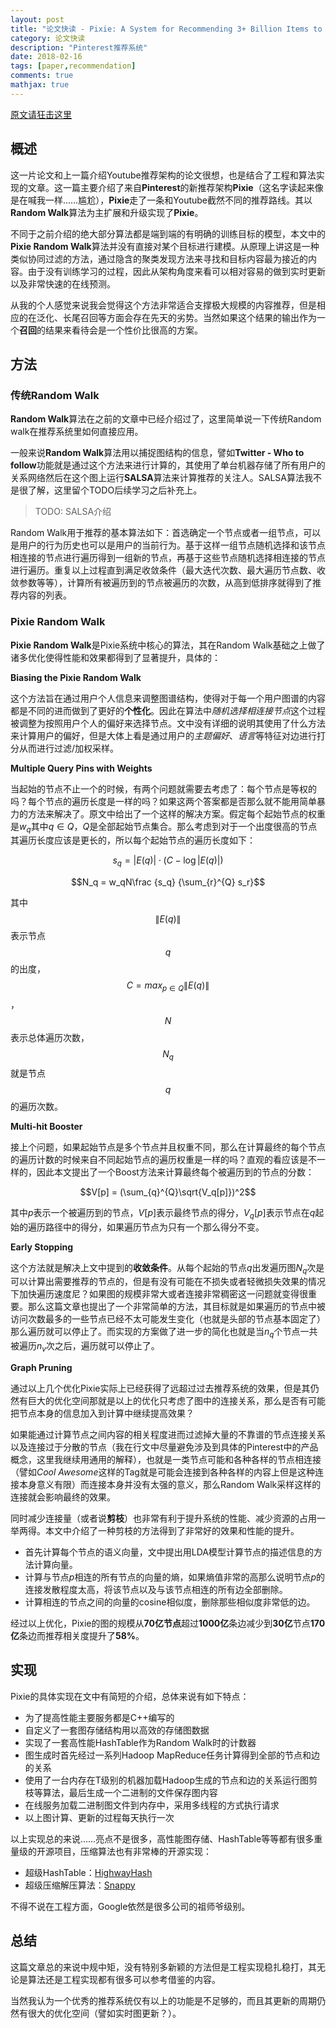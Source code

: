 ```yaml
---
layout: post
title: "论文快读 - Pixie: A System for Recommending 3+ Billion Items to 200+ Million Users in Real-Time"
category: 论文快读
description: "Pinterest推荐系统"
date: 2018-02-16
tags: [paper,recommendation]
comments: true
mathjax: true
---
```


[原文请狂击这里](https://arxiv.org/pdf/1711.07601.pdf)

## 概述

这一片论文和上一篇介绍Youtube推荐架构的论文很想，也是结合了工程和算法实现的文章。这一篇主要介绍了来自**Pinterest**的新推荐架构**Pixie**（这名字读起来像是在喊我一样……尴尬），**Pixie**走了一条和Youtube截然不同的推荐路线。其以**Random Walk**算法为主扩展和升级实现了**Pixie**。

不同于之前介绍的绝大部分算法都是端到端的有明确的训练目标的模型，本文中的**Pixie Random Walk**算法并没有直接对某个目标进行建模。从原理上讲这是一种类似协同过滤的方法，通过隐含的聚类发现方法来寻找和目标内容最为接近的内容。由于没有训练学习的过程，因此从架构角度来看可以相对容易的做到实时更新以及非常快速的在线预测。

从我的个人感觉来说我会觉得这个方法非常适合支撑极大规模的内容推荐，但是相应的在泛化、长尾召回等方面会存在先天的劣势。当然如果这个结果的输出作为一个**召回**的结果来看待会是一个性价比很高的方案。

## 方法

### 传统Random Walk

**Random Walk**算法在之前的文章中已经介绍过了，这里简单说一下传统Random walk在推荐系统里如何直接应用。

一般来说**Random Walk**算法用以捕捉图结构的信息，譬如**Twitter - Who to follow**功能就是通过这个方法来进行计算的，其使用了单台机器存储了所有用户的关系网络然后在这个图上运行**SALSA**算法来计算推荐的关注人。SALSA算法我不是很了解，这里留个TODO后续学习之后补充上。

> TODO: SALSA介绍

Random Walk用于推荐的基本算法如下：首选确定一个节点或者一组节点，可以是用户的行为历史也可以是用户的当前行为。基于这样一组节点随机选择和该节点相连接的节点进行遍历得到一组新的节点，再基于这些节点随机选择相连接的节点进行遍历。重复以上过程直到满足收敛条件（最大迭代次数、最大遍历节点数、收敛参数等等），计算所有被遍历到的节点被遍历的次数，从高到低排序就得到了推荐内容的列表。

### Pixie Random Walk

**Pixie Random Walk**是Pixie系统中核心的算法，其在Random Walk基础之上做了诸多优化使得性能和效果都得到了显著提升，具体的：

**Biasing the Pixie Random Walk**

这个方法旨在通过用户个人信息来调整图谱结构，使得对于每一个用户图谱的内容都是不同的进而做到了更好的**个性化**。因此在算法中*随机选择相连接节点*这个过程被调整为按照用户个人的偏好来选择节点。文中没有详细的说明其使用了什么方法来计算用户的偏好，但是大体上看是通过用户的*主题偏好*、*语言*等特征对边进行打分从而进行过滤/加权采样。

**Multiple Query Pins with Weights**

当起始的节点不止一个的时候，有两个问题就需要去考虑了：每个节点是等权的吗？每个节点的遍历长度是一样的吗？如果这两个答案都是否那么就不能用简单暴力的方法来解决了。原文中给出了一个这样的解决方案。假定每个起始节点的权重是$w_q$其中$q \in Q$，$Q$是全部起始节点集合。那么考虑到对于一个出度很高的节点其遍历长度应该是更长的，所以每个起始节点的遍历长度如下：

$$s_q = |E(q)| \cdot (C - \log |E(q)|)$$

$$N_q = w_qN\frac {s_q} {\sum_{r}^{Q} s_r}$$

其中$$\|E(q)\|$$表示节点$$q$$的出度，$$C = max_{p \in Q}\|E(q)\|$$，$$N$$表示总体遍历次数，$$N_q$$就是节点$$q$$的遍历次数。

**Multi-hit Booster**

接上个问题，如果起始节点是多个节点并且权重不同，那么在计算最终的每个节点的遍历计数的时候来自不同起始节点的遍历权重是一样的吗？直观的看应该是不一样的，因此本文提出了一个Boost方法来计算最终每个被遍历到的节点的分数：

$$V[p] = (\sum_{q}^{Q}\sqrt{V_q[p]})^2$$

其中$p$表示一个被遍历到的节点，$V[p]$表示最终节点的得分，$V_q[p]$表示节点在$q$起始的遍历路径中的得分，如果遍历节点为只有一个那么得分不变。

**Early Stopping**

这个方法就是解决上文中提到的**收敛条件**。从每个起始的节点$q$出发遍历图$N_q$次是可以计算出需要推荐的节点的，但是有没有可能在不损失或者轻微损失效果的情况下加快遍历速度尼？如果图的规模非常大或者连接非常稠密这一问题就变得很重要。那么这篇文章也提出了一个非常简单的方法，其目标就是如果遍历的节点中被访问次数最多的一些节点已经不太可能发生变化（也就是头部的节点基本固定了）那么遍历就可以停止了。而实现的方案做了进一步的简化也就是当$n_q$个节点一共被遍历$n_v$次之后，遍历就可以停止了。

**Graph Pruning**

通过以上几个优化Pixie实际上已经获得了远超过过去推荐系统的效果，但是其仍然有巨大的优化空间那就是以上的优化只考虑了图中的连接关系，那么是否有可能把节点本身的信息加入到计算中继续提高效果？

如果能通过计算节点之间内容的相关程度进而过滤掉大量的不靠谱的节点连接关系以及连接过于分散的节点（我在行文中尽量避免涉及到具体的Pinterest中的产品概念，这里我继续用通用的解释），也就是一类节点可能和各种各样的节点相连接（譬如*Cool* *Awesome*这样的Tag就是可能会连接到各种各样的内容上但是这种连接本身意义有限）而连接本身并没有太强的意义，那么Random Walk采样这样的连接就会影响最终的效果。

同时减少连接量（或者说**剪枝**）也非常有利于提升系统的性能、减少资源的占用一举两得。本文中介绍了一种剪枝的方法得到了非常好的效果和性能的提升。

* 首先计算每个节点的语义向量，文中提出用LDA模型计算节点的描述信息的方法计算向量。
* 计算与节点$p$相连的所有节点的向量的熵，如果熵值非常的高那么说明节点$p$的连接发散程度太高，将该节点以及与该节点相连的所有边全部删除。
* 计算相连的节点之间的向量的cosine相似度，删除那些相似度非常低的边。

经过以上优化，Pixie的图的规模从**70亿节点**超过**1000亿**条边减少到**30亿**节点**170亿**条边而推荐相关度提升了**58%**。

## 实现

Pixie的具体实现在文中有简短的介绍，总体来说有如下特点：

* 为了提高性能主要服务都是C++编写的
* 自定义了一套图存储结构用以高效的存储图数据
* 实现了一套高性能HashTable作为Random Walk时的计数器
* 图生成时首先经过一系列Hadoop MapReduce任务计算得到全部的节点和边的关系
* 使用了一台内存在T级别的机器加载Hadoop生成的节点和边的关系运行图剪枝等算法，最后生成一个二进制的文件保存图内容
* 在线服务加载二进制图文件到内存中，采用多线程的方式执行请求
* 以上图计算、更新的过程每天执行一次

以上实现总的来说……亮点不是很多，高性能图存储、HashTable等等都有很多重量级的开源项目，压缩算法也有非常棒的开源实现：

* 超级HashTable：[HighwayHash](https://github.com/google/highwayhash)
* 超级压缩解压算法：[Snappy](https://github.com/google/snappy)

不得不说在工程方面，Google依然是很多公司的祖师爷级别。

## 总结

这篇文章总的来说中规中矩，没有特别多新颖的方法但是工程实现稳扎稳打，其无论是算法还是工程实现都有很多可以参考借鉴的内容。

当然我认为一个优秀的推荐系统仅有以上的功能是不足够的，而且其更新的周期仍然有很大的优化空间（譬如实时图更新？）。
